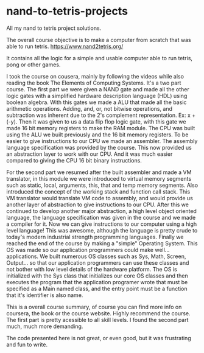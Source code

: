# nand-to-tetris-projects

All my nand to tetris project solutions.

The overall course objective is to make a computer from scratch that was able to run tetris.
https://www.nand2tetris.org/

It contains all the logic for a simple and usable computer able to run tetris, pong or other games.

I took the course on cousera, mainly by following the videos while also reading the book The Elements of Computing Systems.
It's a two part course.
The first part we were given a NAND gate and made all the other logic gates with a simplified hardware description language (HDL) using boolean algebra.
With this gates we made a ALU that made all the basic arithmetic operations. Adding, and, or, not bitwise operations, and subtraction was inherent due to the 2's complement representation. 
Ex: x + (-y).
Then it was given to us a data flip flop logic gate, with this gate we made 16 bit memory registers to make the RAM module. The CPU was built using the ALU we built previously and the 16 bit memory registers.
To be easier to give instructions to our CPU we made an assembler. The assembly language specification was provided by the course. This now provided us an abstraction layer to work with our CPU. And it was much easier compared to giving the CPU 16 bit binary instructions.

For the second part we resumed after the built assembler and made a VM translator, in this module we were introduced to virtual memory segments such as static, local, arguments, this, that and temp memory segments. Also introduced the concept of the working stack and function call stack. This VM translator would translate VM code to assembly, and would provide us another layer of abstraction to give instructions to our CPU.
After this we continued to develop another major abstraction, a high level object oriented language, the language specification was given in the course and we made a compiler for it. Now we can give instructions to our computer using a high level language! This was awesome, although the language is pretty crude to today's modern industrial strength programming languages.
Finally we reached the end of the course by making a "simple" Operating System. This OS was made so our application programmers could make well... applications. We built numerous OS classes such as Sys, Math, Screen, Output... so that our application programmers can use these classes and not bother with low level details of the hardware platform. The OS is initialized with the Sys class that initializes our core OS classes and then executes the program that the application programer wrote that must be specified as a Main named class, and the entry point must be a function that it's identifier is also name.

This is a overall course summary, of course you can find more info on coursera, the book or the course website.
Highly recommend the course. The first part is pretty acessible to all skill levels. I found the second part much, much more demanding.

The code presented here is not great, or even good, but it was frustrating and fun to write.
